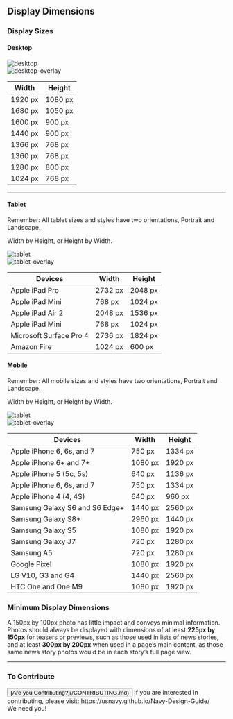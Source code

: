 ## Display Dimensions

### Display Sizes

#### Desktop

<div class="display-dimensions">
	<img src="https://usnavy.github.io/Navy-Design-Guide/img/presentation-design/devices-1.jpg" alt="desktop">
	<div class="display-interaction">
	<img src="https://usnavy.github.io/Navy-Design-Guide/img/presentation-design/devices-1-OL.jpg" alt="desktop-overlay">
	</div>

| Width      | Height  |
| ---------- |---------|
| 1920 px    | 1080 px |
| 1680 px    | 1050 px |
| 1600 px    | 900 px  |
| 1440 px    | 900 px  |
| 1366 px    | 768 px  |
| 1360 px    | 768 px  |
| 1280 px    | 800 px  |
| 1024 px    | 768 px  |

<hr>

#### Tablet
Remember:  All tablet sizes and styles have two orientations, Portrait and Landscape.  

Width by Height, or Height by Width.

<div class="display-dimensions">
	<img src="https://usnavy.github.io/Navy-Design-Guide/img/presentation-design/devices-2.jpg" alt="tablet">
	<div class="display-interaction">
	<img src="https://usnavy.github.io/Navy-Design-Guide/img/presentation-design/devices-2-OL.jpg" alt="tablet-overlay">
	</div>


| Devices                         | Width       | Height     |
| ------------------------------- |-------------|------------|
| Apple iPad Pro                  | 2732 px     | 2048 px    |
| Apple iPad Mini                 | 768 px      | 1024 px    |
| Apple iPad Air 2                | 2048 px     | 1536 px    |
| Apple iPad Mini                 | 768 px      | 1024 px    |
| Microsoft Surface Pro 4         | 2736 px     | 1824 px    |
| Amazon Fire                     | 1024 px     | 600 px     |

#### Mobile
Remember:  All mobile sizes and styles have two orientations, Portrait and Landscape.  

Width by Height, or Height by Width.

<div class="display-dimensions">
	<img src="https://usnavy.github.io/Navy-Design-Guide/img/presentation-design/devices-3.jpg" alt="tablet">
	<div class="display-interaction">
	<img src="https://usnavy.github.io/Navy-Design-Guide/img/presentation-design/devices-3-OL.jpg" alt="tablet-overlay">
	</div>

| Devices                                 | Width      | Height     |
| --------------------------------------- |------------|------------|
| Apple iPhone 6, 6s, and 7               | 750 px     | 1334 px    |
| Apple iPhone 6+ and 7+                  | 1080 px    | 1920 px    |
| Apple iPhone 5 (5c, 5s)                 | 640 px     | 1136 px    |
| Apple iPhone 6, 6s, and 7               | 750 px     | 1334 px    |
| Apple iPhone 4 (4, 4S)                  | 640 px     | 960 px     |
| Samsung Galaxy S6 and S6 Edge+          | 1440 px    | 2560 px    |
| Samsung Galaxy S8+                      | 2960 px    | 1440 px    |
| Samsung Galaxy S5                       | 1080 px    | 1920 px    |
| Samsung Galaxy J7                       | 720 px     | 1280 px    |
| Samsung A5                              | 720 px     | 1280 px    |
| Google Pixel                            | 1080 px    | 1920 px    |
| LG V10, G3 and G4                       | 1440 px    | 2560 px    |
| HTC One and One M9                      | 1080 px    | 1920 px    |

### Minimum Display Dimensions

A 150px by 100px photo has little impact and conveys minimal
information. Photos should always be displayed with dimensions
of at least **225px by 150px** for teasers or previews, such as
those used in lists of news stories, and at least **300px by
200px** when used in a page’s main content, as those same news
story photos would be in each story’s full page view.

<hr>

### To Contribute<br>
<button id="contribute-guidance">
[Are you Contributing?](/CONTRIBUTING.md)
</button>  
<span class="contribute-comment">If you are interested in contributing, please visit: https://usnavy.github.io/Navy-Design-Guide/ <br>We need you!</span>
<br>
<br>
